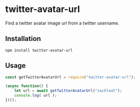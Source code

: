 # twitter-avatar-url

Find a twitter avatar image url from a twitter username.

## Installation

```
npm install twitter-avatar-url
```

## Usage

```js
const getTwitterAvatarUrl = require("twitter-avatar-url");

(async function() {
	let url = await getTwitterAvatarUrl("zachleat");
	console.log( url );
})();
```
